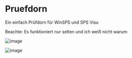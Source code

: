 # Pruefdorn
Ein einfach Prüfdorn für WinSPS und SPS Visu

Beachte: Es funktioniert nur selten und ich weiß nicht warum

![image](https://user-images.githubusercontent.com/122927273/212995794-5daf525d-da1b-44c6-afd9-9ae67b41a2f6.png)

![image](https://user-images.githubusercontent.com/122927273/212995842-83a1b861-e3b7-4107-9fd9-225798fb7664.png)
